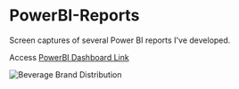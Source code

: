 # PowerBI-Reports

Screen captures of several Power BI reports I've developed. 

Access [PowerBI Dashboard Link
](https://app.powerbi.com/view?r=eyJrIjoiNTRmZDAzNDItNzg5NS00ODczLTgwZjAtMjRkYmFkZjFmMTNiIiwidCI6IjBlZjc2YWY2LTE2NDQtNGIxMC04Zjc4LTlkMmU2YTYyYzc0ZiJ9)

![Beverage Brand Distribution](https://github.com/shivamjaisingh/PowerBI-Reports/assets/20377780/bab95c0a-f981-4547-89fb-ba27741ba8ab)
